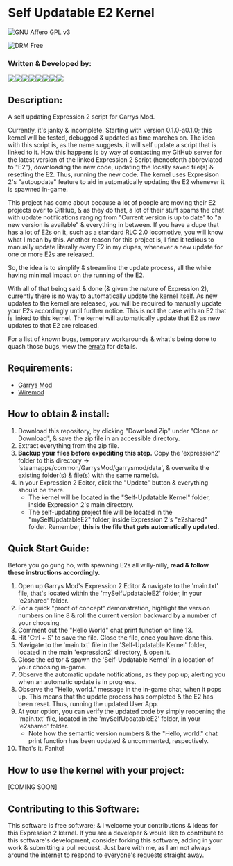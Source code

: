 # Self Updatable E2 Kernel
![GNU Affero GPL v3](https://www.gnu.org/graphics/agplv3-with-text-162x68.png)


![DRM Free](https://static.fsf.org/dbd/label/DRM-free%20label%20120.en.png)


### Written & Developed by:
[![](https://sourcerer.io/fame/ZZ-Cat/ZZ-Cat/Self-Updatable-E2-Kernel/images/0)](https://sourcerer.io/fame/ZZ-Cat/ZZ-Cat/Self-Updatable-E2-Kernel/links/0)[![](https://sourcerer.io/fame/ZZ-Cat/ZZ-Cat/Self-Updatable-E2-Kernel/images/1)](https://sourcerer.io/fame/ZZ-Cat/ZZ-Cat/Self-Updatable-E2-Kernel/links/1)[![](https://sourcerer.io/fame/ZZ-Cat/ZZ-Cat/Self-Updatable-E2-Kernel/images/2)](https://sourcerer.io/fame/ZZ-Cat/ZZ-Cat/Self-Updatable-E2-Kernel/links/2)[![](https://sourcerer.io/fame/ZZ-Cat/ZZ-Cat/Self-Updatable-E2-Kernel/images/3)](https://sourcerer.io/fame/ZZ-Cat/ZZ-Cat/Self-Updatable-E2-Kernel/links/3)[![](https://sourcerer.io/fame/ZZ-Cat/ZZ-Cat/Self-Updatable-E2-Kernel/images/4)](https://sourcerer.io/fame/ZZ-Cat/ZZ-Cat/Self-Updatable-E2-Kernel/links/4)[![](https://sourcerer.io/fame/ZZ-Cat/ZZ-Cat/Self-Updatable-E2-Kernel/images/5)](https://sourcerer.io/fame/ZZ-Cat/ZZ-Cat/Self-Updatable-E2-Kernel/links/5)[![](https://sourcerer.io/fame/ZZ-Cat/ZZ-Cat/Self-Updatable-E2-Kernel/images/6)](https://sourcerer.io/fame/ZZ-Cat/ZZ-Cat/Self-Updatable-E2-Kernel/links/6)[![](https://sourcerer.io/fame/ZZ-Cat/ZZ-Cat/Self-Updatable-E2-Kernel/images/7)](https://sourcerer.io/fame/ZZ-Cat/ZZ-Cat/Self-Updatable-E2-Kernel/links/7)


## Description:
 A self updating Expression 2 script for Garrys Mod.

 Currently, it's janky & incomplete. Starting with version 0.1.0-a0.1.0; this kernel will be tested, debugged & updated as time marches on.
 The idea with this script is, as the name suggests, it will self update a script that is linked to it.
 How this happens is by way of contacting my GitHub server for the latest version of the linked Expression 2 Script (henceforth abbreviated to "E2"),
 downloading the new code, updating the locally saved file(s) & resetting the E2. Thus, running the new code.
 The kernel uses Expresison 2's "autoupdate" feature to aid in automatically updating the E2 whenever it is spawned in-game.

 This project has come about because a lot of people are moving their E2 projects over to GitHub, & as they do that, a lot of their stuff spams the chat
 with update notifications ranging from "Current version is up to date" to "a new version is available" & everything in between.
 If you have a dupe that has a lot of E2s on it, such as a standard RLC 2.0 locomotive, you will know what I mean by this.
 Another reason for this project is, I find it tedious to manually update literally every E2 in my dupes, whenever a new update for one or more E2s are
 released.

 So, the idea is to simplify & streamline the update process, all the while having minimal impact on the running of the E2.

 With all of that being said & done (& given the nature of Expression 2), currently there is no way to automatically update the kernel itself.
 As new updates to the kernel are released, you will be required to manually update your E2s accordingly until further notice.
 This is not the case with an E2 that is linked to this kernel. The kernel will automatically update that E2 as new updates to that E2 are released.

 For a list of known bugs, temporary workarounds & what's being done to quash those bugs, view the [errata](https://github.com/ZZ-Cat/Self-Updatable-E2-Kernel/blob/Seed/ERRATA.md) for details.

## Requirements:
 * [Garrys Mod](https://bit.ly/33r6TAI)
 * [Wiremod](https://bit.ly/2TZ43A0)

## How to obtain & install:
 1. Download this repository, by clicking "Download Zip" under "Clone or Download", & save the zip file in an accessible directory.
 2. Extract everything from the zip file.
 3. **Backup your files before expediting this step.** Copy the 'expression2' folder to this directory -> 'steamapps/common/GarrysMod/garrysmod/data', & overwrite the existing folder(s) & file(s) with the same name(s).
 4. In your Expression 2 Editor, click the "Update" button & everything should be there.
    - The kernel will be located in the "Self-Updatable Kernel" folder, inside Expression 2's main directory.
    - The self-updating project file will be located in the "mySelfUpdatableE2" folder, inside Expression 2's "e2shared" folder. Remember, **this is the file that gets automatically updated.**

## Quick Start Guide:
Before you go gung ho, with spawning E2s all willy-nilly, **read & follow these instructions accordingly.**
 1. Open up Garrys Mod's Expression 2 Editor & navigate to the 'main.txt' file, that's located within the 'mySelfUpdatableE2' folder, in your 'e2shared' folder.
 2. For a quick "proof of concept" demonstration, highlight the version numbers on line 8 & roll the current version backward by a number of your choosing.
 3. Comment out the "Hello World" chat print function on line 13.
 3. Hit 'Ctrl + S' to save the file. Close the file, once you have done this.
 4. Navigate to the 'main.txt' file in the 'Self-Updatable Kernel' folder, located in the main 'expression2' directory, & open it.
 5. Close the editor & spawn the 'Self-Updatable Kernel' in a location of your choosing in-game.
 6. Observe the automatic update notifications, as they pop up; alerting you when an automatic update is in progress.
 7. Observe the "Hello, world." message in the in-game chat, when it pops up. This means that the update process has completed & the E2 has been reset. Thus, running the updated User App.
 8. At your option, you can verify the updated code by simply reopening the 'main.txt' file, located in the 'mySelfUpdatableE2' folder, in your 'e2shared' folder.
    - Note how the semantic version numbers & the "Hello, world." chat print function has been updated & uncommented, respectively.
 9. That's it. Fanito!

## How to use the kernel with your project:
 [COMING SOON]

## Contributing to this Software:
This software is free software; & I welcome your contributions & ideas for this Expression 2 kernel. If you are a developer & would like to contribute to this software's development, consider forking this software, adding in your work & submitting a pull request. Just bare with me, as I am not always around the internet to respond to everyone's requests straight away.

